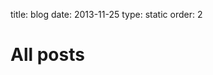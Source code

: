 title: blog
date: 2013-11-25
type: static
order: 2

# All posts

<?php includepagelist("posts","offset",0,"cssclass","postlist","sortkey","date","yearheaders",0,"includedate",1); ?>